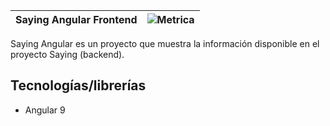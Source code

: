 |Saying Angular Frontend | ![Metrica](https://github.com/metricalab/refranes/blob/master/src/main/resources/static/metricaLogo.jpg) |
|-------|--------|

Saying Angular es un proyecto que muestra la información disponible en el proyecto Saying (backend).

## Tecnologías/librerías

- Angular 9
